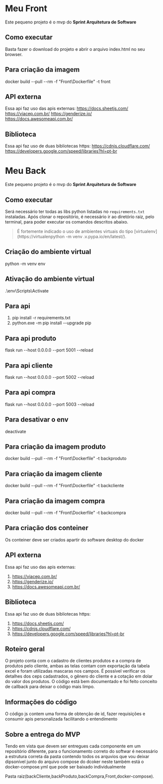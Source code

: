 # Meu Front

Este pequeno projeto é o mvp do **Sprint Arquitetura de Software**

## Como executar

Basta fazer o download do projeto e abrir o arquivo index.html no seu browser.

## Para criação da imagem

docker build --pull --rm -f "Front\Dockerfile" -t front

## API externa

Essa api faz uso das apis externas: https://docs.sheetjs.com/ https://viacep.com.br/ https://genderize.io/ https://docs.awesomeapi.com.br/

## Biblioteca

Essa api faz uso de duas bibliotecas https: https://cdnjs.cloudflare.com/ https://developers.google.com/speed/libraries?hl=pt-br

# Meu Back

Este pequeno projeto é o mvp do **Sprint Arquitetura de Software**

## Como executar

Será necessário ter todas as libs python listadas no `requirements.txt` instaladas. Após clonar o repositório, é necessário ir ao diretório raiz, pelo terminal, para poder executar os comandos descritos abaixo.

> É fortemente indicado o uso de ambientes virtuais do tipo [virtualenv](https://virtualenpython -m venv .v.pypa.io/en/latest/).

## Criação do ambiente virtual

python -m venv env

## Ativação do ambiente virtual

.\env\Scripts\Activate

## Para api

1. pip install -r requirements.txt
2. python.exe -m pip install --upgrade pip

## Para api produto

flask run --host 0.0.0.0 --port 5001 --reload

## Para api cliente

flask run --host 0.0.0.0 --port 5002 --reload

## Para api compra

flask run --host 0.0.0.0 --port 5003 --reload

## Para desativar o env

deactivate

## Para criação da imagem produto

docker build --pull --rm -f "Front\Dockerfile" -t backproduto

## Para criação da imagem cliente

docker build --pull --rm -f "Front\Dockerfile" -t backcliente

## Para criação da imagem compra

docker build --pull --rm -f "Front\Dockerfile" -t backcompra

## Para criação dos conteiner

Os conteiner deve ser criados apartir do software desktop do docker

## API externa

Essa api faz uso das apis externas:

1. https://viacep.com.br/
2. https://genderize.io/
3. https://docs.awesomeapi.com.br/

## Biblioteca

Essa api faz uso de duas bibliotecas https:

1. https://docs.sheetjs.com/
2. https://cdnjs.cloudflare.com/
3. https://developers.google.com/speed/libraries?hl=pt-br

## Roteiro geral

O projeto conta com o cadastro de clientes produtos e a compra de produtos pelo cliente, ambas as telas contam com exportação da tabela excel e foram utilizadas mascaras nos campos. É possível verificar os detalhes dos ceps cadastrados, o gênero do cliente e a cotação em dolar do valor dos produtos. O código está bem documentado e foi feito conceito de callback para deixar o código mais limpo.

## Informações do código

O código js contem uma forma de obtenção de id, fazer requisições e consumir apis personalizada facilitando o entendimento

## Sobre a entrega do MVP

Tendo em vista que devem ser entregues cada componente em um repositório diferente, para o funcionamento correto do softwar é necessário a estrutura correta da pasta contendo todos os arquvios que vou deixar dipsonível junto do arquivo compose do dcoker neste também está o docker-compose.yml que pode ser baixado individualmente

Pasta raiz(backCliente,backProduto,backCompra,Front,docker-compose).
